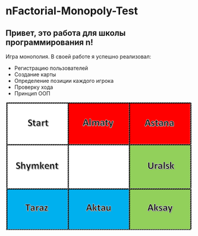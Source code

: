 # nFactorial-Monopoly-Test
## Привет, это работа для школы программирования n!

Игра монополия. 
В своей работе я успешно реализовал:
- Регистрацию пользователей
- Создание карты
- Определение позиции каждого игрока
- Проверку хода
- Принцип ООП


![./](board.png)
